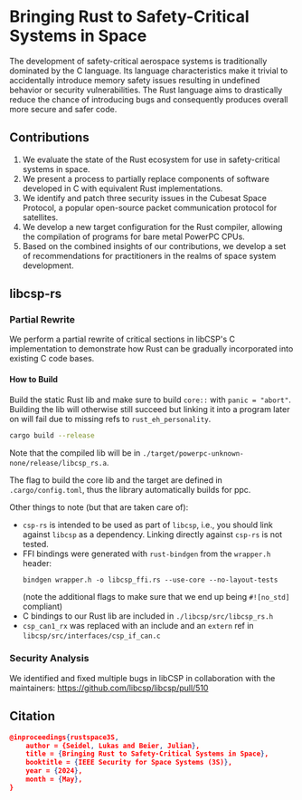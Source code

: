 # Bringing Rust to Safety-Critical Systems in Space

The development of safety-critical aerospace systems
is traditionally dominated by the C language. Its language characteristics make it trivial to accidentally introduce memory safety
issues resulting in undefined behavior or security vulnerabilities.
The Rust language aims to drastically reduce the chance of
introducing bugs and consequently produces overall more secure
and safer code.

## Contributions
1. We evaluate the state of the Rust ecosystem for use in
safety-critical systems in space.
2. We present a process to partially replace components
of software developed in C with equivalent Rust implementations.
3. We identify and patch three security issues in the
Cubesat Space Protocol, a popular open-source packet
communication protocol for satellites.
4. We develop a new target configuration for the Rust
compiler, allowing the compilation of programs for bare
metal PowerPC CPUs.
5. Based on the combined insights of our contributions,
we develop a set of recommendations for practitioners
in the realms of space system development.

## libcsp-rs
### Partial Rewrite

We perform a partial rewrite of critical sections in libCSP's C implementation to demonstrate how Rust can be gradually incorporated into existing C code bases.

#### How to Build
Build the static Rust lib and make sure to build `core::` with `panic = "abort"`.
Building the lib will otherwise still succeed but linking it into a program later on will fail due to
missing refs to `rust_eh_personality`.
```bash
cargo build --release
```

Note that the compiled lib will be in `./target/powerpc-unknown-none/release/libcsp_rs.a`.

The flag to build the core lib and the target are defined in `.cargo/config.toml`, thus the library automatically builds for ppc.

Other things to note (but that are taken care of):
- `csp-rs` is intended to be used as part of `libcsp`, i.e., you should link against `libcsp` as a dependency. 
    Linking directly against `csp-rs` is not tested.
- FFI bindings were generated with `rust-bindgen` from the `wrapper.h` header:
    ```
    bindgen wrapper.h -o libcsp_ffi.rs --use-core --no-layout-tests
    ```
    (note the additional flags to make sure that we end up being `#![no_std]` compliant)
- C bindings to our Rust lib are included in `./libcsp/src/libcsp_rs.h`
- `csp_can1_rx` was replaced with an include and an `extern` ref in `libcsp/src/interfaces/csp_if_can.c`

### Security Analysis
We identified and fixed multiple bugs in libCSP in collaboration with the maintainers:
https://github.com/libcsp/libcsp/pull/510

## Citation
```json
@inproceedings{rustspace3S,
    author = {Seidel, Lukas and Beier, Julian},
    title = {Bringing Rust to Safety-Critical Systems in Space},
    booktitle = {IEEE Security for Space Systems (3S)},
    year = {2024},
    month = {May},
}
```
